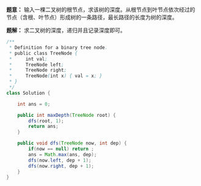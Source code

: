 **题意：** 输入一棵二叉树的根节点，求该树的深度。从根节点到叶节点依次经过的节点（含根、叶节点）形成树的一条路径，最长路径的长度为树的深度。

**题解：** 求二叉树的深度，递归并且记录深度即可。

```java
/**
 * Definition for a binary tree node.
 * public class TreeNode {
 *     int val;
 *     TreeNode left;
 *     TreeNode right;
 *     TreeNode(int x) { val = x; }
 * }
 */
class Solution {

    int ans = 0;

    public int maxDepth(TreeNode root) {
        dfs(root, 1);
        return ans;
    }

    public void dfs(TreeNode now, int dep) {
        if(now == null) return ;
        ans = Math.max(ans, dep);
        dfs(now.left, dep + 1);
        dfs(now.right, dep + 1);
    }
}
```